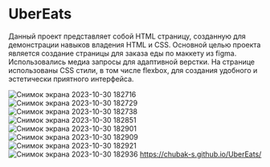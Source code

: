 # UberEats
Данный проект представляет собой HTML страницу, созданную для демонстрации навыков владения HTML и CSS. Основной целью проекта является создание страницы для заказа еды по маккету из figma.
Использовались медиа запросы для адаптивной верстки. На странице использованы CSS стили, в том числе flexbox, для создания удобного и эстетически приятного интерфейса.

![Снимок экрана 2023-10-30 182716](https://github.com/Chubak-s/UberEats/assets/112934217/7663861d-e049-413b-a204-3d55e1ccaa1a)
![Снимок экрана 2023-10-30 182729](https://github.com/Chubak-s/UberEats/assets/112934217/1f988c76-dfa2-40dd-9340-eb9723e6cde1)
![Снимок экрана 2023-10-30 182738](https://github.com/Chubak-s/UberEats/assets/112934217/dd6b066b-8e0d-4f40-8e38-cb6d64f2f5c6)
![Снимок экрана 2023-10-30 182851](https://github.com/Chubak-s/UberEats/assets/112934217/9c99e272-4182-4b5d-90b1-515b9a78a06c)
![Снимок экрана 2023-10-30 182901](https://github.com/Chubak-s/UberEats/assets/112934217/5cd9ab4f-ef7f-490d-9fe3-2187e9d7d9f8)
![Снимок экрана 2023-10-30 182909](https://github.com/Chubak-s/UberEats/assets/112934217/2b46a1b4-9c53-4220-9ccc-4d333827241d)
![Снимок экрана 2023-10-30 182921](https://github.com/Chubak-s/UberEats/assets/112934217/464d9b13-232c-467a-b5c7-0ec94ea80713)
![Снимок экрана 2023-10-30 182936](https://github.com/Chubak-s/UberEats/assets/112934217/7461ed97-e70e-4c85-b601-16452bcae9ec)
https://chubak-s.github.io/UberEats/
